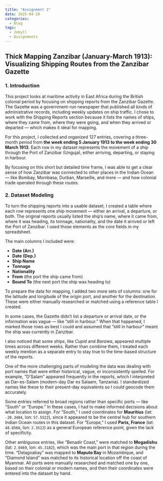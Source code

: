 ```yaml
---
title: "Assignment 2"
date: 2025-04-20
categories:
  - Blog
tags:
  - Jekyll
  - Assignments
---
```


## Thick Mapping Zanzibar (January-March 1913): Visualizing Shipping Routes from the Zanzibar Gazette

### 1. Introduction
This project looks at maritime activity in East Africa during the British colonial period by focusing on shipping reports from the Zanzibar Gazette. The Gazette was a government-run newspaper that published all kinds of administrative records, including weekly updates on ship traffic. I chose to work with the Shipping Reports section because it lists the names of ships, where they came from, where they were going, and when they arrived or departed — which makes it ideal for mapping.

For this project, I collected and organized 127 entries, covering a three-month period from **the week ending 5 January 1913 to the week ending 30 March 1913**. Each row in my dataset represents the movement of a ship through the Port of Zanzibar (Unguja), either arriving, departing, or staying in harbour.

By focusing on this short but detailed time frame, I was able to get a clear sense of how Zanzibar was connected to other places in the Indian Ocean — like Bombay, Mombasa, Durban, Marseille, and more — and how colonial trade operated through these routes.

### 2. Dataset Modeling

To turn the shipping reports into a usable dataset, I created a table where each row represents one ship movement — either an arrival, a departure, or both. The original reports usually listed the ship’s name, where it came from, where it was heading, its tonnage, nationality, and the date it arrived or left the Port of Zanzibar. I used those elements as the core fields in my spreadsheet.

The main columns I included were:

- **Date (Arr.)**
- **Date (Dep.)**
- **Ship Name**
- **Tonnage**
- **Nationality**
- **From** (the port the ship came from)
- **Bound To** (the next port the ship was heading to)

To prepare the data for mapping, I added two more sets of columns: one for the latitude and longitude of the origin port, and another for the destination. These were either manually researched or matched using a reference table I created.

In some cases, the Gazette didn’t list a departure or arrival date, or the information was vague — like “still in harbour.” When that happened, I marked those rows as best I could and assumed that “still in harbour” meant the ship was currently in Zanzibar.

I also noticed that some ships, like *Cupid* and *Barawa*, appeared multiple times across different weeks. Rather than combine them, I treated each weekly mention as a separate entry to stay true to the time-based structure of the reports.

One of the more challenging parts of modeling the data was dealing with port names that were either historical, vague, or inconsistently spelled. For example, “D'Salam” appeared frequently in the reports, which I interpreted as Dar-es-Salam (modern-day Dar es Salaam, Tanzania). I standardized names like these to their present-day equivalents so I could geocode them accurately.

Some entries referred to broad regions rather than specific ports — like “South” or “Europe.” In these cases, I had to make informed decisions about what location to assign. For “South,” I used coordinates for **Mauritius** (lat: `-20.3484`, lon: `57.5522`), since it appeared to be the central hub for southern Indian Ocean routes in this dataset. For “Europe,” I used **Paris, France** (lat: `48.8566`, lon: `2.3522`) as a general European reference point, given the lack of specificity.

Other ambiguous entries, like “Benadir Coast,” were matched to **Mogadishu** (lat: `2.0469`, lon: `45.3182`), which was the main port in that region during the time. “Delagoabay” was mapped to **Maputo Bay** in Mozambique, and “Diamond Island” was matched to its historical location off the coast of Myanmar. All ports were manually researched and matched one by one, based on their colonial or modern names, and then their coordinates were entered into the dataset by hand.

